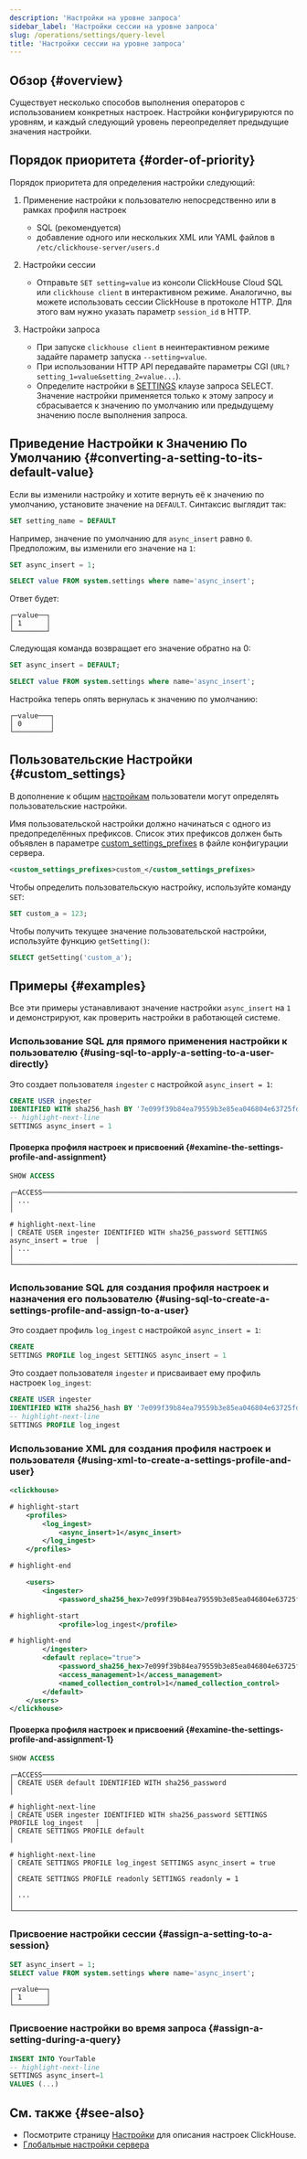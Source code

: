 ```yaml
---
description: 'Настройки на уровне запроса'
sidebar_label: 'Настройки сессии на уровне запроса'
slug: /operations/settings/query-level
title: 'Настройки сессии на уровне запроса'
---
```


## Обзор {#overview}

Существует несколько способов выполнения операторов с использованием конкретных настроек. Настройки конфигурируются по уровням, и каждый следующий уровень переопределяет предыдущие значения настройки.

## Порядок приоритета {#order-of-priority}

Порядок приоритета для определения настройки следующий:

1. Применение настройки к пользователю непосредственно или в рамках профиля настроек

    - SQL (рекомендуется)
    - добавление одного или нескольких XML или YAML файлов в `/etc/clickhouse-server/users.d`

2. Настройки сессии

    - Отправьте `SET setting=value` из консоли ClickHouse Cloud SQL или `clickhouse client` в интерактивном режиме. Аналогично, вы можете использовать сессии ClickHouse в протоколе HTTP. Для этого вам нужно указать параметр `session_id` в HTTP.

3. Настройки запроса

    - При запуске `clickhouse client` в неинтерактивном режиме задайте параметр запуска `--setting=value`.
    - При использовании HTTP API передавайте параметры CGI (`URL?setting_1=value&setting_2=value...`).
    - Определите настройки в
    [SETTINGS](../../sql-reference/statements/select/index.md#settings-in-select-query)
    клаузе запроса SELECT. Значение настройки применяется только к этому запросу
    и сбрасывается к значению по умолчанию или предыдущему значению после выполнения запроса.

## Приведение Настройки к Значению По Умолчанию {#converting-a-setting-to-its-default-value}

Если вы изменили настройку и хотите вернуть её к значению по умолчанию, установите значение на `DEFAULT`. Синтаксис выглядит так:

```sql
SET setting_name = DEFAULT
```

Например, значение по умолчанию для `async_insert` равно `0`. Предположим, вы изменили его значение на `1`:

```sql
SET async_insert = 1;

SELECT value FROM system.settings where name='async_insert';
```

Ответ будет:

```response
┌─value──┐
│ 1      │
└────────┘
```

Следующая команда возвращает его значение обратно на 0:

```sql
SET async_insert = DEFAULT;

SELECT value FROM system.settings where name='async_insert';
```

Настройка теперь опять вернулась к значению по умолчанию:

```response
┌─value───┐
│ 0       │
└─────────┘
```

## Пользовательские Настройки {#custom_settings}

В дополнение к общим [настройкам](/operations/settings/settings.md) пользователи могут определять пользовательские настройки.

Имя пользовательской настройки должно начинаться с одного из предопределённых префиксов. Список этих префиксов должен быть объявлен в параметре [custom_settings_prefixes](../../operations/server-configuration-parameters/settings.md#custom_settings_prefixes) в файле конфигурации сервера.

```xml
<custom_settings_prefixes>custom_</custom_settings_prefixes>
```

Чтобы определить пользовательскую настройку, используйте команду `SET`:

```sql
SET custom_a = 123;
```

Чтобы получить текущее значение пользовательской настройки, используйте функцию `getSetting()`:

```sql
SELECT getSetting('custom_a');
```

## Примеры {#examples}

Все эти примеры устанавливают значение настройки `async_insert` на `1` и демонстрируют, как проверить настройки в работающей системе.

### Использование SQL для прямого применения настройки к пользователю {#using-sql-to-apply-a-setting-to-a-user-directly}

Это создает пользователя `ingester` с настройкой `async_insert = 1`:

```sql
CREATE USER ingester
IDENTIFIED WITH sha256_hash BY '7e099f39b84ea79559b3e85ea046804e63725fd1f46b37f281276aae20f86dc3'
-- highlight-next-line
SETTINGS async_insert = 1
```

#### Проверка профиля настроек и присвоений {#examine-the-settings-profile-and-assignment}

```sql
SHOW ACCESS
```

```response
┌─ACCESS─────────────────────────────────────────────────────────────────────────────┐
│ ...                                                                                │

# highlight-next-line
│ CREATE USER ingester IDENTIFIED WITH sha256_password SETTINGS async_insert = true  │
│ ...                                                                                │
└────────────────────────────────────────────────────────────────────────────────────┘
```

### Использование SQL для создания профиля настроек и назначения его пользователю {#using-sql-to-create-a-settings-profile-and-assign-to-a-user}

Это создает профиль `log_ingest` с настройкой `async_insert = 1`:

```sql
CREATE
SETTINGS PROFILE log_ingest SETTINGS async_insert = 1
```

Это создает пользователя `ingester` и присваивает ему профиль настроек `log_ingest`:

```sql
CREATE USER ingester
IDENTIFIED WITH sha256_hash BY '7e099f39b84ea79559b3e85ea046804e63725fd1f46b37f281276aae20f86dc3'
-- highlight-next-line
SETTINGS PROFILE log_ingest
```

### Использование XML для создания профиля настроек и пользователя {#using-xml-to-create-a-settings-profile-and-user}

```xml title=/etc/clickhouse-server/users.d/users.xml
<clickhouse>

# highlight-start
    <profiles>
        <log_ingest>
            <async_insert>1</async_insert>
        </log_ingest>
    </profiles>

# highlight-end

    <users>
        <ingester>
            <password_sha256_hex>7e099f39b84ea79559b3e85ea046804e63725fd1f46b37f281276aae20f86dc3</password_sha256_hex>

# highlight-start
            <profile>log_ingest</profile>

# highlight-end
        </ingester>
        <default replace="true">
            <password_sha256_hex>7e099f39b84ea79559b3e85ea046804e63725fd1f46b37f281276aae20f86dc3</password_sha256_hex>
            <access_management>1</access_management>
            <named_collection_control>1</named_collection_control>
        </default>
    </users>
</clickhouse>
```

#### Проверка профиля настроек и присвоений {#examine-the-settings-profile-and-assignment-1}

```sql
SHOW ACCESS
```

```response
┌─ACCESS─────────────────────────────────────────────────────────────────────────────┐
│ CREATE USER default IDENTIFIED WITH sha256_password                                │

# highlight-next-line
│ CREATE USER ingester IDENTIFIED WITH sha256_password SETTINGS PROFILE log_ingest   │
│ CREATE SETTINGS PROFILE default                                                    │

# highlight-next-line
│ CREATE SETTINGS PROFILE log_ingest SETTINGS async_insert = true                    │
│ CREATE SETTINGS PROFILE readonly SETTINGS readonly = 1                             │
│ ...                                                                                │
└────────────────────────────────────────────────────────────────────────────────────┘
```

### Присвоение настройки сессии {#assign-a-setting-to-a-session}

```sql
SET async_insert = 1;
SELECT value FROM system.settings where name='async_insert';
```

```response
┌─value──┐
│ 1      │
└────────┘
```

### Присвоение настройки во время запроса {#assign-a-setting-during-a-query}

```sql
INSERT INTO YourTable
-- highlight-next-line
SETTINGS async_insert=1
VALUES (...)
```

## См. также {#see-also}

- Посмотрите страницу [Настройки](/operations/settings/settings.md) для описания настроек ClickHouse.
- [Глобальные настройки сервера](/operations/server-configuration-parameters/settings.md)
